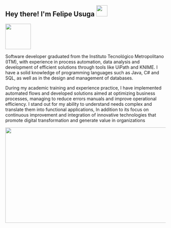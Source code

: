 <h2> Hey there! I'm Felipe Usuga <img src="https://github.com/user-attachments/assets/7c3d1f16-986a-4c9e-a943-855767030060" width="35"></h2>

 <picture><img src = "https://github.com/user-attachments/assets/1e94b27d-6cc2-4af9-83ef-c2e56260a09f" width = 80px></picture> 

Software developer graduated from the Instituto
Tecnológico Metropolitano (ITM), with experience in
process automation, data analysis and
development of efficient solutions through
tools like UiPath and KNIME. I have a solid
knowledge of programming languages ​​such as
Java, C# and SQL, as well as in the design and management of
databases.


During my academic training and experience
practice, I have implemented automated flows and
developed solutions aimed at optimizing
business processes, managing to reduce errors
manuals and improve operational efficiency. I stand out
for my ability to understand needs
complex and translate them into functional applications,
In addition to its focus on continuous improvement and
integration of innovative technologies that promote
digital transformation and generate value in
organizations

<img src="https://github.com/user-attachments/assets/39b88fed-5df0-467c-9b82-8fbd47d1beb0" width="600" height="300" />
